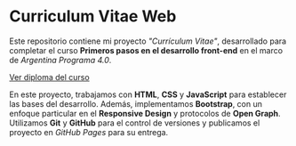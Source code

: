 # Curriculum Vitae Web

Este repositorio contiene mi proyecto *"Currículum Vitae"*, desarrollado para completar el curso **Primeros pasos en el desarrollo front-end** en el marco de *Argentina Programa 4.0*.

[Ver diploma del curso](https://api.profesional.ticmas.io/v1/certificates-download/f842fa8b-618f-4c79-9a8d-1d7dc7e52cc6.pdf)

En este proyecto, trabajamos con **HTML**, **CSS** y **JavaScript** para establecer las bases del desarrollo. Además, implementamos **Bootstrap**, con un enfoque particular en el **Responsive Design** y protocolos de **Open Graph**. Utilizamos **Git** y **GitHub** para el control de versiones y publicamos el proyecto en *GitHub Pages* para su entrega.